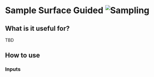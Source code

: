 # Sample Surface Guided ![Sampling](https://img.shields.io/badge/Sampling-1d6c3d)

## What is it useful for?
TBD

## How to use
### Inputs